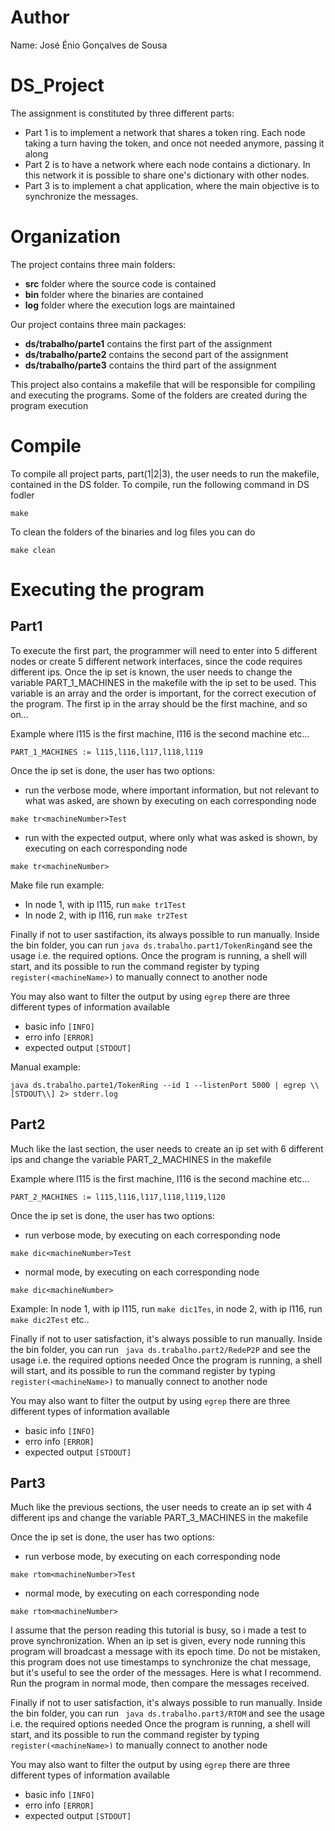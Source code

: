 # Author
Name: José Énio Gonçalves de Sousa

# DS_Project

The assignment is constituted by three different parts:
+ Part 1 is to implement a network that shares a token ring. Each node taking a turn having the token, and once not needed anymore, passing it along
+ Part 2 is to have a network where each node contains a dictionary. In this network it is possible to share one's dictionary with other nodes.
+ Part 3 is to implement a chat application, where the main objective is to synchronize the messages.

# Organization

The project contains three main folders:
+ **src** folder where the source code is contained
+ **bin** folder where the binaries are contained
+ **log** folder where the execution logs are maintained

Our project contains three main packages:
+ **ds/trabalho/parte1** contains the first part of the assignment
+ **ds/trabalho/parte2** contains the second part of the assignment
+ **ds/trabalho/parte3** contains the third part of the assignment

This project also contains a makefile that will be responsible for compiling and executing the programs. Some of the folders are created during the program execution

# Compile

To compile all project parts, part(1|2|3), the user needs to run the makefile, contained in the DS folder.
To compile, run the following command in DS fodler

```
make
```

To clean the folders of the binaries and log files you can do
```
make clean
```

# Executing the program
## Part1
To execute the first part, the programmer will need to enter into 5 different nodes or create 5 different network interfaces, since the code requires different ips. 
Once the ip set is known, the user needs to change the variable PART_1_MACHINES in the makefile with the ip set to be used. This variable is an array and the order is important, for the correct execution of the program. 
The first ip in the array should be the first machine, and so on...

Example where l115 is the first machine, l116 is the second machine etc...

```
PART_1_MACHINES := l115,l116,l117,l118,l119
```

Once the ip set is done, the user has two options:
+ run the verbose mode, where important information, but not relevant to what was asked, are shown by executing on each corresponding node 
``` 
make tr<machineNumber>Test 
```

+ run with the expected output, where only what was asked is shown, by executing on each corresponding node 
```
make tr<machineNumber>
```
Make file run example: 

+ In node 1, with ip l115, run ```make tr1Test``` 
+ In node 2, with ip l116, run ```make tr2Test```

Finally if not to user sastifaction, its always possible to run manually. Inside the bin folder, you can run ``` java ds.trabalho.part1/TokenRing ```and see the usage i.e. the required options.
Once the program is running, a shell will start, and its possible to run the command register by typing ``` register(<machineName>) ``` to manually connect to another node

You may also want to filter the output by using ``` egrep ``` there are three different types of information available
+ basic info ```[INFO]```
+ erro info ```[ERROR]```
+ expected output ```[STDOUT]```

Manual example:
```
java ds.trabalho.parte1/TokenRing --id 1 --listenPort 5000 | egrep \\[STDOUT\\] 2> stderr.log
```

## Part2
Much like the last section, the user needs to create an ip set with 6 different ips and change the variable PART_2_MACHINES in the makefile

Example where l115 is the first machine, l116 is the second machine etc...
```
PART_2_MACHINES := l115,l116,l117,l118,l119,l120
```

Once the ip set is done, the user has two options:
+ run verbose mode, by executing on each corresponding node 
```
make dic<machineNumber>Test
```
+ normal mode, by executing on each corresponding node 
```
make dic<machineNumber>
```

Example: In node 1, with ip l115, run ```make dic1Tes```, in node 2, with ip l116, run ```make dic2Test``` etc..

Finally if not to user satisfaction, it's always possible to run manually. Inside the bin folder, you can run ``` java ds.trabalho.part2/RedeP2P``` and see the usage i.e. the required options needed
Once the program is running, a shell will start, and its possible to run the command register by typing ``` register(<machineName>) ``` to manually connect to another node

You may also want to filter the output by using ``` egrep ``` there are three different types of information available
+ basic info ```[INFO]```
+ erro info ```[ERROR]```
+ expected output ```[STDOUT]```

## Part3
Much like the previous sections, the user needs to create an ip set with 4 different ips and change the variable PART_3_MACHINES in the makefile


Once the ip set is done, the user has two options:
+ run verbose mode, by executing on each corresponding node 
```
make rtom<machineNumber>Test 
```
+ normal mode, by executing on each corresponding node 
```
make rtom<machineNumber>
```
I assume that the person reading this tutorial is busy, so i made a test to prove synchronization. When an ip set is given, every node running this program will broadcast a message with its epoch time. Do not be mistaken, this program does not use timestamps to synchronize the chat message, but it's useful to see the order of the messages. Here is what I recommend. Run the program in normal mode, then compare the messages received.

Finally if not to user satisfaction, it's always possible to run manually. Inside the bin folder, you can run ``` java ds.trabalho.part3/RTOM``` and see the usage i.e. the required options needed
Once the program is running, a shell will start, and its possible to run the command register by typing ``` register(<machineName>) ``` to manually connect to another node

You may also want to filter the output by using ``` egrep ``` there are three different types of information available
+ basic info ```[INFO]```
+ erro info ```[ERROR]```
+ expected output ```[STDOUT]```

